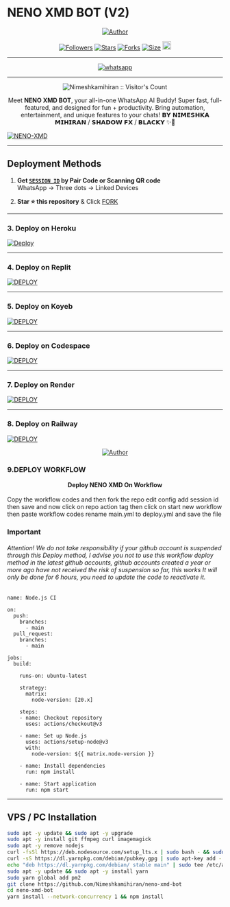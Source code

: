 # NENO XMD BOT (V2)
<p align="center">
<a href="https://github.com/Nimeshkamihiran"><img title="Author" src="https://files.catbox.moe/z5lhou.jpg"></a>

<p align="center">
<a href="https://github.com/Nimeshkamihiran/followers"><img title="Followers" src="https://img.shields.io/github/followers/Nimeshkamihiran?color=blue&style=flat-square"></a>
<a href="https://github.com/Nimeshkamihiran/neno-xmd-bot/stargazers/"><img title="Stars" src="https://img.shields.io/github/stars/Nimeshkamihiran/neno-xmd-bot?color=blue&style=flat-square"></a>
<a href="https://github.com/Nimeshkamihiran/neno-xmd-bot/network/members"><img title="Forks" src="https://img.shields.io/github/forks/Nimeshkamihiran/neno-xmd-bot?color=blue&style=flat-square"></a>
<a href="https://github.com/Nimeshkamihiran/neno-xmd-bot/"><img title="Size" src="https://img.shields.io/github/repo-size/Nimeshkamihiran/neno-xmd-bot?style=flat-square&color=green"></a>
<a href="https://github.com/Nimeshkamihiran/neno-xmd-bot/graphs/commit-activity"><img height="20" src="https://img.shields.io/badge/Maintained%3F-yes-green.svg"></a>
</p>

---

<p align="center">
<a aria-label="Join our chats" href="https://chat.whatsapp.com/Ekoe6EykUJf0KfQShsBfoN?mode=ac_t" target="_blank">
<img alt="whatsapp" src="https://img.shields.io/badge/Join Group-25D366?style=for-the-badge&logo=telegram&logoColor=white" />
</a>
</p>

---

<p align="center"><img src="https://profile-counter.glitch.me/{NENO-XMD}/count.svg" alt="Nimeshkamihiran :: Visitor's Count" /></p>

<p align="center">
Meet <b>NENO XMD BOT</b>, your all-in-one WhatsApp AI Buddy!  
Super fast, full-featured, and designed for fun + productivity.  
Bring automation, entertainment, and unique features to your chats!
               𝗕𝗬 𝗡𝗜𝗠𝗘𝗦𝗛𝗞𝗔 𝗠𝗜𝗛𝗜𝗥𝗔𝗡 / 𝗦𝗛𝗔𝗗𝗢𝗪 𝗙𝗫 / 𝗕𝗟𝗔𝗖𝗞𝗬 ✨🤖
</p>

<a href="https://github.com/Nimeshkamihiran/neno-xmd-bot/fork"><img title="NENO-XMD" src="https://img.shields.io/badge/FORK-NENO XMD-h?color=blue&style=for-the-badge&logo=stackshare"></a>

---

## Deployment Methods

1. **Get [`SESSION ID`](https://neno-xmd-pair-zqa6.onrender.com) by Pair Code or Scanning QR code**  
   WhatsApp → Three dots → Linked Devices


2. **Star ⭐ this repository** & Click [FORK](https://github.com/Nimeshkamihiran/neno-xmd-bot/fork)

---

### 3. Deploy on Heroku
[![Deploy](https://www.herokucdn.com/deploy/button.svg)](https://heroku.com/deploy?template=new)

---

### 4. Deploy on Replit
<a href='https://repl.it/github/Nimeshkamihiran/neno-xmd-bot' target="_blank"><img alt='DEPLOY' src='https://img.shields.io/badge/-REPLIT-orange?style=for-the-badge&logo=replit&logoColor=white'/></a>

---

### 5. Deploy on Koyeb
<a href='https://app.koyeb.com/auth/signin' target="_blank"><img alt='DEPLOY' src='https://img.shields.io/badge/-KOYEB-blue?style=for-the-badge&logo=koyeb&logoColor=white'/></a>

---

### 6. Deploy on Codespace
<a href='https://github.com/codespaces/new' target="_blank"><img alt='DEPLOY' src='https://img.shields.io/badge/CODESPACE-h?color=navy&style=for-the-badge&logo=visualstudiocode'/></a>

---

### 7. Deploy on Render
<a href='https://dashboard.render.com' target="_blank"><img alt='DEPLOY' src='https://img.shields.io/badge/RENDER-h?color=maroon&style=for-the-badge&logo=render'/></a>

---

### 8. Deploy on Railway
<a href='https://railway.app/new' target="_blank"><img alt='DEPLOY' src='https://img.shields.io/badge/RAILWAY-h?color=black&style=for-the-badge&logo=railway'/></a>

<p align="center">
<a href="https://github.com/Nimeshkamihiran"><img title="Author" src="https://files.catbox.moe/c1urvj.jpg"></a>

### 9.DEPLOY WORKFLOW
<b><strong><summary align="center" style="color: Yello;">Deploy NENO XMD On Workflow</summary></strong></b>
<p style="text-align: center; font-size: 1.2em;">
 
<h8>Copy the workflow codes and then fork the repo edit config add session id then save and now click on repo action tag then click on start new workflow then paste workflow codes rename main.yml to deploy.yml and save the file</h8>
<h3 align-"center"> Important</h3>
<h6 align-"center">Attention! We do not take responsibility if your github account is suspended through this Deploy method, I advise you not to use this workflow deploy method in the latest github accounts, github accounts created a year or more ago have not received the risk of suspension so far, this works It will only be done for 6 hours, you need to update the code to reactivate it.</h6>

```
name: Node.js CI

on:
  push:
    branches:
      - main
  pull_request:
    branches:
      - main

jobs:
  build:

    runs-on: ubuntu-latest

    strategy:
      matrix:
        node-version: [20.x]

    steps:
    - name: Checkout repository
      uses: actions/checkout@v3

    - name: Set up Node.js
      uses: actions/setup-node@v3
      with:
        node-version: ${{ matrix.node-version }}

    - name: Install dependencies
      run: npm install

    - name: Start application
      run: npm start
```
</details> 



---

## VPS / PC Installation

```bash
sudo apt -y update && sudo apt -y upgrade 
sudo apt -y install git ffmpeg curl imagemagick
sudo apt -y remove nodejs
curl -fsSl https://deb.nodesource.com/setup_lts.x | sudo bash - && sudo apt -y install nodejs
curl -sS https://dl.yarnpkg.com/debian/pubkey.gpg | sudo apt-key add -
echo "deb https://dl.yarnpkg.com/debian/ stable main" | sudo tee /etc/apt/sources.list.d/yarn.list
sudo apt -y update && sudo apt -y install yarn
sudo yarn global add pm2
git clone https://github.com/Nimeshkamihiran/neno-xmd-bot
cd neno-xmd-bot
yarn install --network-concurrency 1 && npm install
